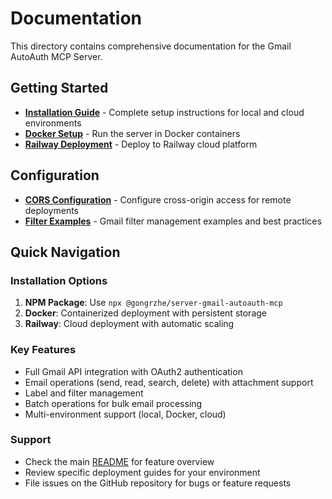 # Documentation

This directory contains comprehensive documentation for the Gmail AutoAuth MCP Server.

## Getting Started

- **[Installation Guide](installation.md)** - Complete setup instructions for local and cloud environments
- **[Docker Setup](docker-setup.md)** - Run the server in Docker containers
- **[Railway Deployment](railway-deployment.md)** - Deploy to Railway cloud platform

## Configuration

- **[CORS Configuration](cors-configuration.md)** - Configure cross-origin access for remote deployments
- **[Filter Examples](filter-examples.md)** - Gmail filter management examples and best practices

## Quick Navigation

### Installation Options
1. **NPM Package**: Use `npx @gongrzhe/server-gmail-autoauth-mcp`
2. **Docker**: Containerized deployment with persistent storage
3. **Railway**: Cloud deployment with automatic scaling

### Key Features
- Full Gmail API integration with OAuth2 authentication
- Email operations (send, read, search, delete) with attachment support
- Label and filter management
- Batch operations for bulk email processing
- Multi-environment support (local, Docker, cloud)

### Support
- Check the main [README](../README.md) for feature overview
- Review specific deployment guides for your environment
- File issues on the GitHub repository for bugs or feature requests